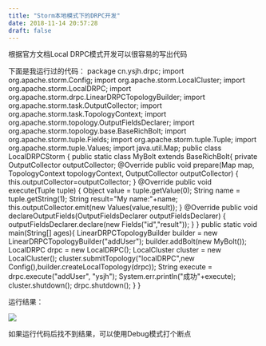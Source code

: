 ```yaml
---
title: "Storm本地模式下的DRPC开发"
date: 2018-11-14 20:57:28
draft: false
---
```

根据官方文档Local DRPC模式开发可以很容易的写出代码

下面是我运行过的代码：
package cn.ysjh.drpc; import org.apache.storm.Config; import org.apache.storm.LocalCluster; import org.apache.storm.LocalDRPC; import org.apache.storm.drpc.LinearDRPCTopologyBuilder; import org.apache.storm.task.OutputCollector; import org.apache.storm.task.TopologyContext; import org.apache.storm.topology.OutputFieldsDeclarer; import org.apache.storm.topology.base.BaseRichBolt; import org.apache.storm.tuple.Fields; import org.apache.storm.tuple.Tuple; import org.apache.storm.tuple.Values; import java.util.Map; public class LocalDRPCStorm { public static class MyBolt extends BaseRichBolt{ private OutputCollector outputCollector; @Override public void prepare(Map map, TopologyContext topologyContext, OutputCollector outputCollector) { this.outputCollector=outputCollector; } @Override public void execute(Tuple tuple) { Object value = tuple.getValue(0); String name = tuple.getString(1); String result="My name:"+name; this.outputCollector.emit(new Values(value,result)); } @Override public void declareOutputFields(OutputFieldsDeclarer outputFieldsDeclarer) { outputFieldsDeclarer.declare(new Fields("id","result")); } } public static void main(String[] ages){ LinearDRPCTopologyBuilder builder = new LinearDRPCTopologyBuilder("addUser"); builder.addBolt(new MyBolt()); LocalDRPC drpc = new LocalDRPC(); LocalCluster cluster = new LocalCluster(); cluster.submitTopology("localDRPC",new Config(),builder.createLocalTopology(drpc)); String execute = drpc.execute("addUser", "ysjh"); System.err.println("成功"+execute); cluster.shutdown(); drpc.shutdown(); } }

运行结果：

![](https://img-blog.csdnimg.cn/20181114205649792.png)

如果运行代码后找不到结果，可以使用Debug模式打个断点